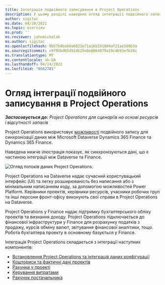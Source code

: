 ```yaml
---
title: Інтеграція подвійного записування в Project Operations
description: У цьому розділі наведено огляд інтеграції подвійного записування в Project Operations.
author: sigitac
ms.date: 04/28/2021
ms.topic: overview
ms.prod: ''
ms.reviewer: johnmichalak
ms.author: sigitac
ms.openlocfilehash: 9b57b8bab9a6821e71a16b191804af21ae5d0b5a
ms.sourcegitcommit: c0792bd65d92db25e0e8864879a19c4b93efb10c
ms.translationtype: MT
ms.contentlocale: uk-UA
ms.lasthandoff: 04/14/2022
ms.locfileid: "8582781"
---
```

# <a name="project-operations-dual-write-integration-overview"></a>Огляд інтеграції подвійного записування в Project Operations

_**Застосовується до:** Project Operations для сценаріїв на основі ресурсів і відсутності запасів_

Project Operations використовує [можливості](/dynamics365/fin-ops-core/dev-itpro/data-entities/dual-write/dual-write-home-page) подвійного запису для синхронізації даних між Microsoft Dataverse Dynamics 365 Finance та Dynamics 365 Finance.

Наведена нижче ілюстрація показує, як синхронізуються дані, що є частиною інтеграції між Dataverse та Finance.

![Огляд потоків даних Project Operations.](./media/ProjectOperationsFlows.jpg)

Project Operations на Dataverse надає сучасний користувацький інтерфейс (UI) та легку розширюваність без написання або з мінімальним написанням коду, за допомогою можливостей Power Platform. Керівники проектів, керівники ресурсів, учасники робочих груп та інші персони фронт-офісу виконують свої справи в Project Operations на Dataverse.

Project Operations у Finance надає підтримку бухгалтерського обліку проектів та визнання доходу. Project Operations підключається до фінансової інфраструктури у Finance для розрахунку податків з продажу, курсів обміну валют, звітування фінансової аналітики, тощо. Робота бухгалтера проекту в основному базується у Finance.

Інтеграція Project Operations складається з інтеграції наступних компонентів:


- [Встановлення Project Operations та інтеграція даних конфігурації](resource-dual-write-setup-integration.md) 
- [Кошториси та фактичні дані проектів](resource-dual-write-estimates-actuals.md)
- [Рахунки у проекті](resource-dual-write-project-invoice.md)
- [Керування витратами](resource-dual-write-expense.md)
- [Рахунок постачальника](resource-dual-write-vendor-invoice.md)

